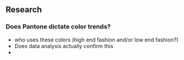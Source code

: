 


## Research


### Does Pantone dictate color trends?
- who uses these colors (high end fashion and/or low end fashion?)
- Does data analysis actually confirm this
- 
